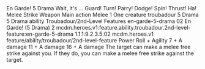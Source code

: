 <ability>
  <name>En Garde!</name>
  <cost>5 Drama</cost>
  <flavor>Wait, it&apos;s … Guard! Turn! Parry! Dodge! Spin! Thrust! Ha!</flavor>
  <keywords>
    <keyword>Melee</keyword>
    <keyword>Strike</keyword>
    <keyword>Weapon</keyword>
  </keywords>
  <type>Main action</type>
  <distance>Melee 1</distance>
  <target>One creature</target>
  <metadata>
    <class>troubadour</class>
    <cost>5 Drama</cost>
    <cost_amount>5</cost_amount>
    <cost_resource>Drama</cost_resource>
    <feature_type>ability</feature_type>
    <file_dpath>Troubadour/2nd-Level Features</file_dpath>
    <item_id>en-garde-5-drama</item_id>
    <item_index>02</item_index>
    <item_name>En Garde! (5 Drama)</item_name>
    <level>2</level>
    <scc>mcdm.heroes.v1:feature.ability.troubadour.2nd-level-feature:en-garde-5-drama</scc>
    <scdc>1.1.1:9.2.3.5:02</scdc>
    <source>mcdm.heroes.v1</source>
    <type>feature/ability/troubadour/2nd-level-feature</type>
  </metadata>
  <effects>
    <effect type="roll">
      <roll>Power Roll + Agility</roll>
      <t1>7 + A damage</t1>
      <t2>11 + A damage</t2>
      <t3>16 + A damage</t3>
    </effect>
    <effect type="mundane">The target can make a melee free strike against you. If they do, you can make a melee free strike against the target.</effect>
  </effects>
</ability>
